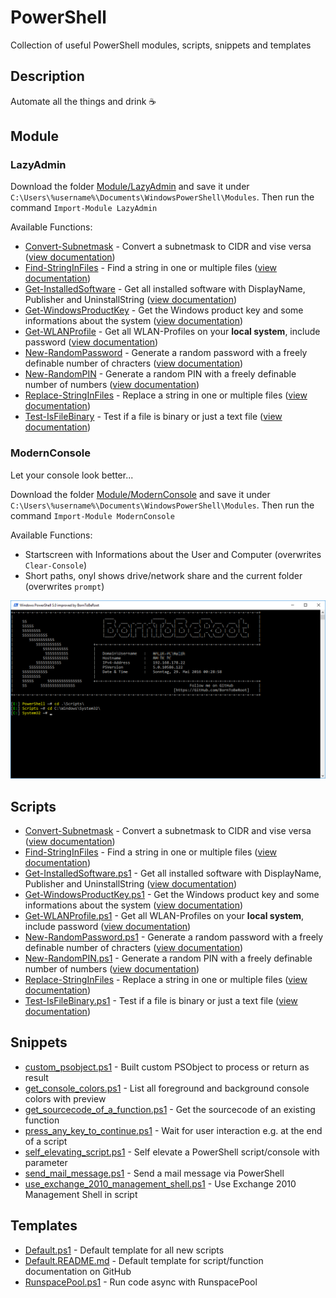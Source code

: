 # PowerShell
Collection of useful PowerShell modules, scripts, snippets and templates

## Description

Automate all the things and drink :coffee:

## Module

### LazyAdmin

Download the folder [Module/LazyAdmin](Module/LazyAdmin) and save it under `C:\Users\%username%\Documents\WindowsPowerShell\Modules`. Then run the command `Import-Module LazyAdmin`

Available Functions:

* [Convert-Subnetmask](Module/LazyAdmin/Convert-Subnetmask.ps1) - Convert a subnetmask to CIDR and vise versa ([view documentation](Documentation/Convert-Subnetmask.README.md)) 
* [Find-StringInFiles](Module/LazyAdmin/Find-StringInFiles.ps1) - Find a string in one or multiple files ([view documentation](Documentation/Find-StringInFiles.README.md))
* [Get-InstalledSoftware](Module/LazyAdmin/Get-InstalledSoftware.ps1) - Get all installed software with DisplayName, Publisher and UninstallString ([view documentation](Documentation/Get-InstalledSoftware.README.md))
* [Get-WindowsProductKey](Module/LazyAdmin/Get-WindowsProductKey.ps1) - Get the Windows product key and some informations about the system ([view documentation](Documentation/Get-WindowsProductKey.README.md))
* [Get-WLANProfile](Module/LazyAdmin/Get-WLANProfile.ps1) - Get all WLAN-Profiles on your **local system**, include password ([view documentation](Documentation/Get-WLANProfile.README.md))
* [New-RandomPassword](Module/LazyAdmin/New-RandomPassword.ps1) - Generate a random password with a freely definable number of chracters ([view documentation](Documentation/New-RandomPassword.README.md))
* [New-RandomPIN](Module/LazyAdmin/New-RandomPIN.ps1) - Generate a random PIN with a freely definable number of numbers ([view documentation](Documentation/New-RandomPIN.README.md))
* [Replace-StringInFiles](Module/LazyAdmin/Replace-StringInFiles.ps1) - Replace a string in one or multiple files ([view documentation](Documentation/Replace-StringInFiles.README.md))
* [Test-IsFileBinary](Module/LazyAdmin/Test-IsFileBinary.ps1) - Test if a file is binary or just a text file ([view documentation](Documentation/Test-IsFileBinary.README.md))

### ModernConsole 

Let your console look better...

Download the folder [Module/ModernConsole](Module/ModernConsole) and save it under `C:\Users\%username%\Documents\WindowsPowerShell\Modules`. Then run the command `Import-Module ModernConsole`

Available Functions:

* Startscreen with Informations about the User and Computer (overwrites `Clear-Console`)
* Short paths, onyl shows drive/network share and the current folder (overwrites `prompt`)

![Screenshot](/Documentation/ModernConsole.png?raw=true)

## Scripts

* [Convert-Subnetmask](Scripts/Convert-Subnetmask.ps1) - Convert a subnetmask to CIDR and vise versa ([view documentation](Documentation/Convert-Subnetmask.README.md))
* [Find-StringInFiles](Scripts/Find-StringInFiles.ps1) - Find a string in one or multiple files ([view documentation](Documentation/Find-StringInFiles.README.md))
* [Get-InstalledSoftware.ps1](Scripts/Get-InstalledSoftware.ps1) - Get all installed software with DisplayName, Publisher and UninstallString ([view documentation](Documentation/Get-InstalledSoftware.README.md))
* [Get-WindowsProductKey.ps1](Scripts/Get-WindowsProductKey.ps1) - Get the Windows product key and some informations about the system ([view documentation](Documentation/Get-WindowsProductKey.README.md))
* [Get-WLANProfile.ps1](Scripts/Get-WLANProfile.ps1) - Get all WLAN-Profiles on your **local system**, include password ([view documentation](Documentation/Get-WLANProfile.README.md))
* [New-RandomPassword.ps1](Scripts/New-RandomPassword.ps1) - Generate a random password with a freely definable number of chracters ([view documentation](Documentation/New-RandomPassword.README.md))
* [New-RandomPIN.ps1](Scripts/New-RandomPIN.ps1) - Generate a random PIN with a freely definable number of numbers ([view documentation](Documentation/New-RandomPIN.README.md))
* [Replace-StringInFiles](Scripts/Replace-StringInFiles.ps1) - Replace a string in one or multiple files ([view documentation](Documentation/Replace-StringInFiles.README.md))
* [Test-IsFileBinary.ps1](Scripts/Test-IsFileBinary.ps1) - Test if a file is binary or just a text file ([view documentation](Documentation/Test-IsFileBinary.README.md))

## Snippets

* [custom_psobject.ps1](Snippets/custom_psobject.ps1) - Built custom PSObject to process or return as result
* [get_console_colors.ps1](Snippets/get_console_colors.ps1) - List all foreground and background console colors with preview
* [get_sourcecode_of_a_function.ps1](Snippets/get_sourcecode_of_a_function.ps1) - Get the sourcecode of an existing function
* [press_any_key_to_continue.ps1](Snippets/press_any_key_to_continue.ps1) - Wait for user interaction e.g. at the end of a script
* [self_elevating_script.ps1](Snippets/self_elevating_script.ps1) - Self elevate a PowerShell script/console with parameter 
* [send_mail_message.ps1](Snippets/send_mail_message.ps1) - Send a mail message via PowerShell
* [use_exchange_2010_management_shell.ps1](Snippets/use_exchange_2010_management_shell.ps1) - Use Exchange 2010 Management Shell in script

## Templates

* [Default.ps1](Templates/Default.ps1) - Default template for all new scripts
* [Default.README.md](Templates/Default.README.md) - Default template for script/function documentation on GitHub
* [RunspacePool.ps1](Templates/RunspacePool.ps1) - Run code async with RunspacePool
